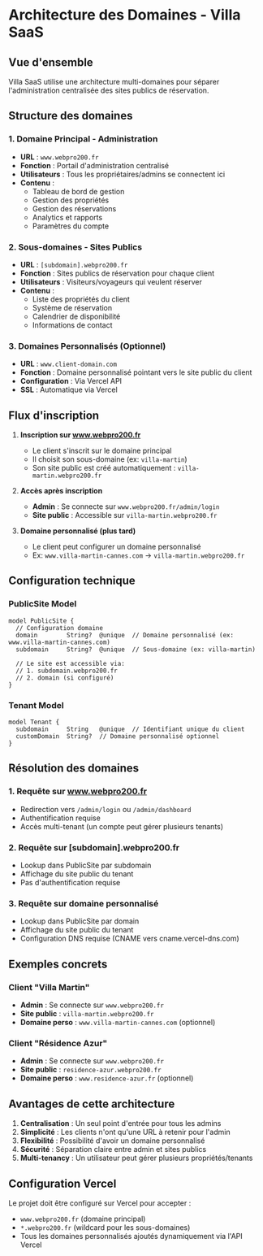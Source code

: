 # Architecture des Domaines - Villa SaaS

## Vue d'ensemble

Villa SaaS utilise une architecture multi-domaines pour séparer l'administration centralisée des sites publics de réservation.

## Structure des domaines

### 1. Domaine Principal - Administration
- **URL** : `www.webpro200.fr`
- **Fonction** : Portail d'administration centralisé
- **Utilisateurs** : Tous les propriétaires/admins se connectent ici
- **Contenu** : 
  - Tableau de bord de gestion
  - Gestion des propriétés
  - Gestion des réservations
  - Analytics et rapports
  - Paramètres du compte

### 2. Sous-domaines - Sites Publics
- **URL** : `[subdomain].webpro200.fr`
- **Fonction** : Sites publics de réservation pour chaque client
- **Utilisateurs** : Visiteurs/voyageurs qui veulent réserver
- **Contenu** :
  - Liste des propriétés du client
  - Système de réservation
  - Calendrier de disponibilité
  - Informations de contact

### 3. Domaines Personnalisés (Optionnel)
- **URL** : `www.client-domain.com`
- **Fonction** : Domaine personnalisé pointant vers le site public du client
- **Configuration** : Via Vercel API
- **SSL** : Automatique via Vercel

## Flux d'inscription

1. **Inscription sur www.webpro200.fr**
   - Le client s'inscrit sur le domaine principal
   - Il choisit son sous-domaine (ex: `villa-martin`)
   - Son site public est créé automatiquement : `villa-martin.webpro200.fr`

2. **Accès après inscription**
   - **Admin** : Se connecte sur `www.webpro200.fr/admin/login`
   - **Site public** : Accessible sur `villa-martin.webpro200.fr`

3. **Domaine personnalisé (plus tard)**
   - Le client peut configurer un domaine personnalisé
   - Ex: `www.villa-martin-cannes.com` → `villa-martin.webpro200.fr`

## Configuration technique

### PublicSite Model
```prisma
model PublicSite {
  // Configuration domaine
  domain        String?  @unique  // Domaine personnalisé (ex: www.villa-martin-cannes.com)
  subdomain     String?  @unique  // Sous-domaine (ex: villa-martin)
  
  // Le site est accessible via:
  // 1. subdomain.webpro200.fr
  // 2. domain (si configuré)
}
```

### Tenant Model
```prisma
model Tenant {
  subdomain     String   @unique  // Identifiant unique du client
  customDomain  String?  // Domaine personnalisé optionnel
}
```

## Résolution des domaines

### 1. Requête sur www.webpro200.fr
- Redirection vers `/admin/login` ou `/admin/dashboard`
- Authentification requise
- Accès multi-tenant (un compte peut gérer plusieurs tenants)

### 2. Requête sur [subdomain].webpro200.fr
- Lookup dans PublicSite par subdomain
- Affichage du site public du tenant
- Pas d'authentification requise

### 3. Requête sur domaine personnalisé
- Lookup dans PublicSite par domain
- Affichage du site public du tenant
- Configuration DNS requise (CNAME vers cname.vercel-dns.com)

## Exemples concrets

### Client "Villa Martin"
- **Admin** : Se connecte sur `www.webpro200.fr`
- **Site public** : `villa-martin.webpro200.fr`
- **Domaine perso** : `www.villa-martin-cannes.com` (optionnel)

### Client "Résidence Azur"
- **Admin** : Se connecte sur `www.webpro200.fr`
- **Site public** : `residence-azur.webpro200.fr`
- **Domaine perso** : `www.residence-azur.fr` (optionnel)

## Avantages de cette architecture

1. **Centralisation** : Un seul point d'entrée pour tous les admins
2. **Simplicité** : Les clients n'ont qu'une URL à retenir pour l'admin
3. **Flexibilité** : Possibilité d'avoir un domaine personnalisé
4. **Sécurité** : Séparation claire entre admin et sites publics
5. **Multi-tenancy** : Un utilisateur peut gérer plusieurs propriétés/tenants

## Configuration Vercel

Le projet doit être configuré sur Vercel pour accepter :
- `www.webpro200.fr` (domaine principal)
- `*.webpro200.fr` (wildcard pour les sous-domaines)
- Tous les domaines personnalisés ajoutés dynamiquement via l'API Vercel